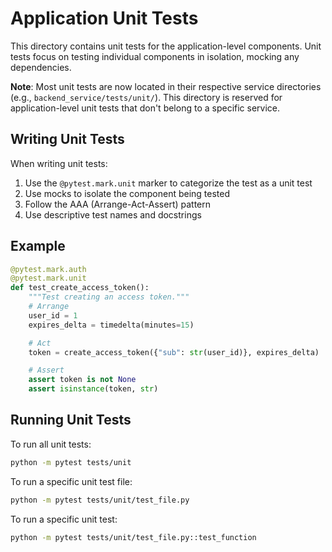 # Application Unit Tests

This directory contains unit tests for the application-level components. Unit tests focus on testing individual components in isolation, mocking any dependencies.

**Note**: Most unit tests are now located in their respective service directories (e.g., `backend_service/tests/unit/`). This directory is reserved for application-level unit tests that don't belong to a specific service.

## Writing Unit Tests

When writing unit tests:

1. Use the `@pytest.mark.unit` marker to categorize the test as a unit test
2. Use mocks to isolate the component being tested
3. Follow the AAA (Arrange-Act-Assert) pattern
4. Use descriptive test names and docstrings

## Example

```python
@pytest.mark.auth
@pytest.mark.unit
def test_create_access_token():
    """Test creating an access token."""
    # Arrange
    user_id = 1
    expires_delta = timedelta(minutes=15)

    # Act
    token = create_access_token({"sub": str(user_id)}, expires_delta)

    # Assert
    assert token is not None
    assert isinstance(token, str)
```

## Running Unit Tests

To run all unit tests:

```bash
python -m pytest tests/unit
```

To run a specific unit test file:

```bash
python -m pytest tests/unit/test_file.py
```

To run a specific unit test:

```bash
python -m pytest tests/unit/test_file.py::test_function
```
